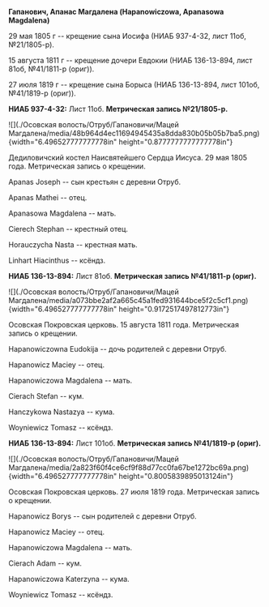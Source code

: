 **Гапанович, Апанас Магдалена (Hapanowiczowa, Apanasowa Magdalena)**

29 мая 1805 г -- крещение сына Иосифа (НИАБ 937-4-32, лист 11об,
№21/1805-р).

15 августа 1811 г -- крещение дочери Евдокии (НИАБ 136-13-894, лист
81об, №41/1811-р (ориг)).

27 июля 1819 г -- крещение сына Борыса (НИАБ 136-13-894, лист 101об,
№41/1819-р (ориг)).

**НИАБ 937-4-32:** Лист 11об. **Метрическая запись №21/1805-р.**

![](./Осовская волость/Отруб/Гапановичи/Мацей Магдалена/media/48b964d4ec11694945435a8dda830b05b05b7ba5.png){width="6.496527777777778in"
height="0.8777777777777778in"}

Дедиловичский костел Наисвятейшего Сердца Иисуса. 29 мая 1805 года.
Метрическая запись о крещении.

Apanas Joseph -- сын крестьян с деревни Отруб.

Apanas Mathei -- отец.

Apanasowa Magdalena -- мать.

Cierech Stephan -- крестный отец.

Horauczycha Nasta -- крестная мать.

Linhart Hiacinthus -- ксёндз.

**НИАБ 136-13-894:** Лист 81об. **Метрическая запись №41/1811-р
(ориг).**

![](./Осовская волость/Отруб/Гапановичи/Мацей Магдалена/media/a073bbe2af2a665c45a1fed931644bce5f2c5cf1.png){width="6.496527777777778in"
height="0.9172517497812773in"}

Осовская Покровская церковь. 15 августа 1811 года. Метрическая запись о
крещении.

Hapanowiczowna Eudokija -- дочь родителей с деревни Отруб.

Hapanowicz Maciey -- отец.

Hapanowiczowa Magdalena -- мать.

Cierach Stefan -- кум.

Hanczykowa Nastazya -- кума.

Woyniewicz Tomasz -- ксёндз.

**НИАБ 136-13-894:** Лист 101об. **Метрическая запись №41/1819-р
(ориг).**

![](./Осовская волость/Отруб/Гапановичи/Мацей Магдалена/media/2a823f60f4ce6cf9f88d77cc0fa67be1272bc69a.png){width="6.496527777777778in"
height="0.8005839895013124in"}

Осовская Покровская церковь. 27 июля 1819 года. Метрическая запись о
крещении.

Hapanowicz Borys -- сын родителей с деревни Отруб.

Hapanowicz Maciey -- отец.

Hapanowiczowa Magdalena -- мать.

Cierach Adam -- кум.

Hapanowiczowa Katerzyna -- кума.

Woyniewicz Tomasz -- ксёндз.
